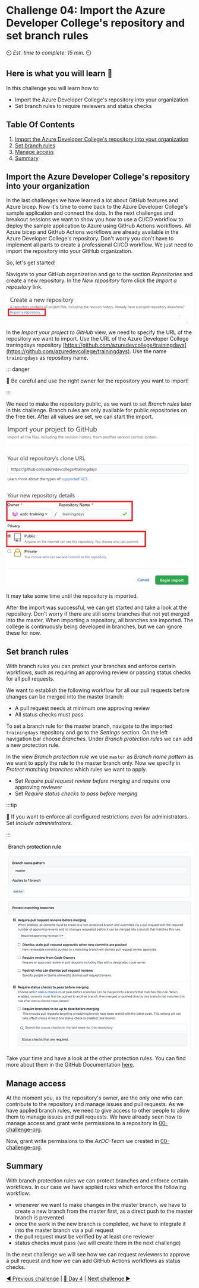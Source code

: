 # Challenge 04: Import the Azure Developer College's repository and set branch rules

⏲️ _Est. time to complete: 15 min._ ⏲️

## Here is what you will learn 🎯

In this challenge you will learn how to:

- Import the Azure Developer College's repository into your organization
- Set branch rules to require reviewers and status checks

## Table Of Contents

1. [Import the Azure Developer College's repository into your organization](#import-the-azure-developer-colleges-repository-into-your-organization)
2. [Set branch rules](#set-branch-rules)
3. [Manage access](#manage-access)
4. [Summary](#summary)

## Import the Azure Developer College's repository into your organization

In the last challenges we have learned a lot about GitHub features and Azure
bicep. Now it's time to come back to the Azure Developer College's sample
application and connect the dots. In the next challenges and breakout sessions
we want to show you how to use a CI/CD workflow to deploy the sample application
to Azure using GitHub Actions workflows. All Azure bicep and GitHub Actions
workflows are already available in the Azure Developer College's repository.
Don't worry you don't have to implement all parts to create a professional CI/CD
workflow. We just need to import the repository into your GitHub organization.

So, let's get started!

Navigate to your GitHub organization and go to the section _Repositories_ and
create a new repository. In the _New repository_ form click the _Import a
repository_ link.

![GitHub import repository](./images/gh-import-repo.png)

In the _Import your project to GitHub_ view, we need to specify the URL of the
repository we want to import. Use the URL of the Azure Developer College
traningdays repository
[https://github.com/azuredevcollege/trainingdays](https://github.com/azuredevcollege/trainingdays).
Use the name `trainingdays` as repository name.

::: danger

🛑 Be careful and use the right owner for the repository you want to import!

:::

We need to make the repository public, as we want to set _Branch rules_ later in
this challenge. Branch rules are only available for public repositories on the
free tier. After all values are set, we can start the import.

![GitHub import repository view](./images/gh-import-repo-view.png)

It may take some time until the repository is imported.

After the import was successful, we can get started and take a look at the
repository. Don't worry if there are still some branches that not yet merged
into the master. When importing a repository, all branches are imported. The
college is continuously being developed in branches, but we can ignore these for
now.

## Set branch rules

With branch rules you can protect your branches and enforce certain workflows,
such as requiring an approving review or passing status checks for all pull
requests.

We want to establish the following workflow for all our pull requests before
changes can be merged into the master branch:

- A pull request needs at minimum one approving review
- All status checks must pass

To set a branch rule for the master branch, navigate to the imported
`trainingdays` repository and go to the _Settings_ section. On the left
navigation bar choose _Branches_. Under _Branch protection rules_ we can add a
new protection rule.

In the view _Branch protection rule_ we use `master` as _Branch name pattern_ as
we want to apply the rule to the master branch only. Now we specify in _Protect
matching branches_ which rules we want to apply.

- Set _Require pull request review before merging_ and require one approving reviewer
- Set _Require status checks to pass before merging_

:::tip

📝 If you want to enforce all configured restrictions even for administrators.
Set _Include administrators_.

:::

![GitHub branch protection rules](./images/gh-branch-protection-rules.png)

Take your time and have a look at the other protection rules. You can find more
about them in the GitHub Documentation
[here](https://docs.github.com/en/github/administering-a-repository/defining-the-mergeability-of-pull-requests/about-protected-branches).

## Manage access

At the moment you, as the repository's owner, are the only one who can
contribute to the repository and manage issues and pull requests. As we have
applied branch rules, we need to give access to other people to allow them to
manage issues and pull requests. We have already seen how to manage access and
grant write permissions to a repository in
[00-challenge-org](./00-challenge-org.md#create-a-team-and-assign-permission).

Now, grant write permissions to the _AzDC-Team_ we created in
[00-challenge-org](./00-challenge-org.md).

## Summary

With branch protection rules we can protect branches and enforce certain
workflows. In our case we have applied rules which enforce the following
workflow:

- whenever we want to make changes in the master branch, we have to create a new
  branch from the master first, as a direct push to the master branch is prevented
- once the work in the new branch is completed, we have to integrate it into the
  master branch via a pull request
- the pull request must be verified by at least one reviewer
- status checks must pass (we will create them in the next challenge)

In the next challenge we will see how we can request reviewers to approve a pull
request and how we can add GitHub Actions workflows as status checks.

[◀ Previous challenge](./03-challenge-bicep.md) | [🔼 Day 4](../README.md) | [Next challenge ▶](./05-challenge-common-cicd.md)
